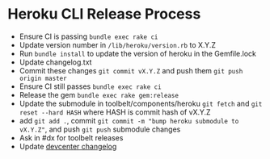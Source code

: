 Heroku CLI Release Process
==========================

* Ensure CI is passing `bundle exec rake ci`
* Update version number in `/lib/heroku/version.rb` to X.Y.Z
* Run `bundle install` to update the version of heroku in the Gemfile.lock
* Update changelog.txt
* Commit these changes `git commit vX.Y.Z` and push them `git push origin master`
* Ensure CI still passes `bundle exec rake ci`
* Release the gem `bundle exec rake gem:release`
* Update the submodule in toolbelt/components/heroku `git fetch` and `git reset --hard HASH` where HASH is commit hash of vX.Y.Z
* add `git add .`, commit `git commit -m "bump heroku submodule to vX.Y.Z"`, and push `git push` submodule changes
* Ask in #dx for toolbelt releases
* Update [devcenter changelog](http://devcenter.heroku.com/changelog)
